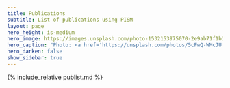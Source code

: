 ```yaml
---
title: Publications
subtitle: List of publications using PISM
layout: page
hero_height: is-medium
hero_image: https://images.unsplash.com/photo-1532153975070-2e9ab71f1b14
hero_caption: "Photo: <a href='https://unsplash.com/photos/5cFwQ-WMcJU'>A. Spratt / Unsplash</a>"
hero_darken: false
show_sidebar: true
---
```


{% include_relative publist.md %}



